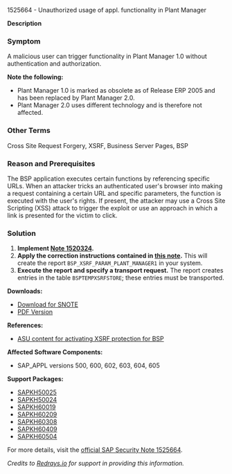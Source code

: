 1525664 - Unauthorized usage of appl. functionality in Plant Manager

**Description**

### Symptom
A malicious user can trigger functionality in Plant Manager 1.0 without authentication and authorization.

**Note the following:**
- Plant Manager 1.0 is marked as obsolete as of Release ERP 2005 and has been replaced by Plant Manager 2.0.
- Plant Manager 2.0 uses different technology and is therefore not affected.

### Other Terms
Cross Site Request Forgery, XSRF, Business Server Pages, BSP

### Reason and Prerequisites
The BSP application executes certain functions by referencing specific URLs. When an attacker tricks an authenticated user's browser into making a request containing a certain URL and specific parameters, the function is executed with the user's rights. If present, the attacker may use a Cross Site Scripting (XSS) attack to trigger the exploit or use an approach in which a link is presented for the victim to click.

### Solution
1. **Implement [Note 1520324](https://me.sap.com/notes/1520324).**
2. **Apply the correction instructions contained in [this note](https://me.sap.com/corrins/0001525664/1).** This will create the report `BSP_XSRF_PARAM_PLANT_MANAGER1` in your system.
3. **Execute the report and specify a transport request.** The report creates entries in the table `BSPTEMPXSRFSTORE`; these entries must be transported.

**Downloads:**
- [Download for SNOTE](https://notesdownloads.sap.com/note/0040000009047482017)
- [PDF Version](https://userapps.support.sap.com/sap/support/sfm/notes/print/0001525664?language=en-US&token=FB04A9ABF1627334E0101C925172173B)

**References:**
- [ASU content for activating XSRF protection for BSP](https://me.sap.com/notes/1540729)

**Affected Software Components:**
- SAP_APPL versions 500, 600, 602, 603, 604, 605

**Support Packages:**
- [SAPKH50025](https://me.sap.com/supportpackage/SAPKH50025)
- [SAPKH50024](https://me.sap.com/supportpackage/SAPKH50024)
- [SAPKH60019](https://me.sap.com/supportpackage/SAPKH60019)
- [SAPKH60209](https://me.sap.com/supportpackage/SAPKH60209)
- [SAPKH60308](https://me.sap.com/supportpackage/SAPKH60308)
- [SAPKH60409](https://me.sap.com/supportpackage/SAPKH60409)
- [SAPKH60504](https://me.sap.com/supportpackage/SAPKH60504)

For more details, visit the [official SAP Security Note 1525664](https://me.sap.com/notes/0001525664).

*Credits to [Redrays.io](https://redrays.io) for support in providing this information.*